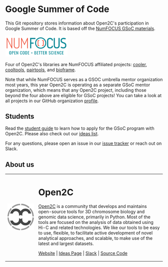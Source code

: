 # Google Summer of Code

This Git repository stores information about Open2C's participation in Google Summer of Code. It is based off the [NumFOCUS GSoC materials](https://github.com/numfocus/gsoc). 

<img width="200px" src="https://raw.githubusercontent.com/numfocus/templates/master/images/numfocus-logo.png"/>

Four of Open2C's libraries are NumFOCUS affiliated projects: [cooler](https://github.com/open2c/cooler), [cooltools](https://github.com/open2c/cooltools), [pairtools](https://github.com/open2c/pairtools), and [bioframe](https://github.com/open2c/bioframe).

Note that while NumFOCUS serves as a GSOC umbrella mentor organization most years, this year Open2C is operating as a separate GSoC mentor organization, which means that any Open2C project, including those beyond the four above are eligible for GSoC projects! You can take a look at all projects in our GitHub organization [profile](https://github.com/open2c/).

## Students

Read the [student guide](CONTRIBUTING.md) to learn how to apply for the GSoC program with Open2C. Please also check out our [ideas list](https://github.com/open2c/open2c.github.io/wiki/GSoC-2024).

For any questions, please open an issue in our [issue tracker](https://github.com/open2c/gsoc/issues) or reach out on Slack.

## About us

<table>
  <tr>
     <td>
       <img width="800px" src="img/open2c-logo.png"/>
     </td>
     <td>
        <h1>Open2C</h1>
        <p>
          <a href="https://open2c.github.io/">Open2C</a> is a community that develops and maintains open-source tools for 3D chromosome biology and genomic data science, primarily in Python. Most of the tools are focused on the analysis of data obtained using Hi-C and related technologies. We like our tools to be easy to use, flexible, to facilitate active development of novel analytical approaches, and scalable, to make use of the latest and largest datasets.
        </p>
        <p>
          <a href="https://open2c.github.io/">Website</a> | <a href ="https://github.com/open2c/open2c.github.io/wiki/GSoC-2024">Ideas Page</a> | <a href="https://bit.ly/open2c-slack"> Slack</a> | <a href="https://github.com/open2c">Source Code</a>
        </p>
     </td>
   </tr>
</table>
